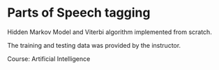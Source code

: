 # Parts of Speech tagging

Hidden Markov Model and Viterbi algorithm implemented from scratch.

The training and testing data was provided by the instructor. 

Course: Artificial Intelligence
